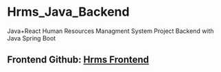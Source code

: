 # Hrms_Java_Backend
Java+React Human Resources Managment System Project Backend with Java Spring Boot

## Frontend Github: [Hrms Frontend](../frontend/)
